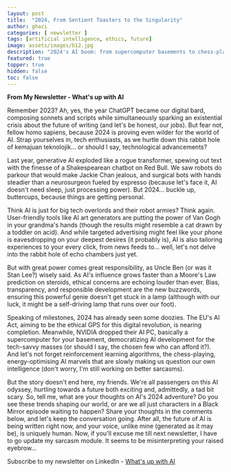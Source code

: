```yaml
---
layout: post
title:  "2024, From Sentient Toasters to the Singularity"
author: ghazi
categories: [ newsletter ]
tags: [artificial intelligence, ethics, future]
image: assets/images/b12.jpg
description: "2024's AI boom: from supercomputer basements to chess-playing robots, it's evolving faster than you can say Moore's Law. Are we ready for the ethical challenges?"
featured: true
topper: true
hidden: false
toc: false
---
```


**From My Newsletter - What's up with AI**

Remember 2023? Ah, yes, the year ChatGPT became our digital bard, composing sonnets and scripts while simultaneously sparking an existential crisis about the future of writing (and let's be honest, our jobs). But fear not, fellow homo sapiens, because 2024 is proving even wilder for the world of AI. Strap yourselves in, tech enthusiasts, as we hurtle down this rabbit hole of kemajuan teknolojik... or should I say, technological advancements?

Last year, generative AI exploded like a rogue transformer, spewing out text with the finesse of a Shakespearean chatbot on Red Bull. We saw robots do parkour that would make Jackie Chan jealous, and surgical bots with hands steadier than a neurosurgeon fueled by espresso (because let's face it, AI doesn't need sleep, just processing power). But 2024... buckle up, buttercups, because things are getting personal.

Think AI is just for big tech overlords and their robot armies? Think again. User-friendly tools like AI art generators are putting the power of Van Gogh in your grandma's hands (though the results might resemble a cat drawn by a toddler on acid). And while targeted advertising might feel like your phone is eavesdropping on your deepest desires (it probably is), AI is also tailoring experiences to your every click, from news feeds to… well, let's not delve into the rabbit hole of echo chambers just yet.

But with great power comes great responsibility, as Uncle Ben (or was it Stan Lee?) wisely said. As AI's influence grows faster than a Moore's Law prediction on steroids, ethical concerns are echoing louder than ever. Bias, transparency, and responsible development are the new buzzwords, ensuring this powerful genie doesn't get stuck in a lamp (although with our luck, it might be a self-driving lamp that runs over our foot).

Speaking of milestones, 2024 has already seen some doozies. The EU's AI Act, aiming to be the ethical GPS for this digital revolution, is nearing completion. Meanwhile, NVIDIA dropped their AI PC, basically a supercomputer for your basement, democratizing AI development for the tech-savvy masses (or should I say, the chosen few who can afford it?). And let's not forget reinforcement learning algorithms, the chess-playing, energy-optimising AI marvels that are slowly making us question our own intelligence (don't worry, I'm still working on better sarcasms).

But the story doesn't end here, my friends. We're all passengers on this AI odyssey, hurtling towards a future both exciting and, admittedly, a tad bit scary. So, tell me, what are your thoughts on AI's 2024 adventure? Do you see these trends shaping our world, or are we all just characters in a Black Mirror episode waiting to happen? Share your thoughts in the comments below, and let's keep the conversation going. After all, the future of AI is being written right now, and your voice, unlike mine (generated as it may be), is uniquely human. Now, if you'll excuse me till next newsletter, I have to go update my sarcasm module. It seems to be misinterpreting your raised eyebrow...

Subscribe to my newsletter on LinkedIn - [What's up with AI](https://www.linkedin.com/newsletters/what-s-up-with-ai-7164151096125407232/)